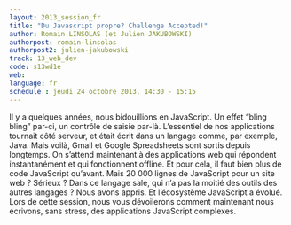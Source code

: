 ```yaml
---
layout: 2013_session_fr
title: "Du Javascript propre? Challenge Accepted!"
author: Romain LINSOLAS (et Julien JAKUBOWSKI)
authorpost: romain-linsolas
authorpost2: julien-jakubowski
track: 13_web_dev
code: s13wd1e
web:
language: fr
schedule : jeudi 24 octobre 2013, 14:30 - 15:15
---
```


Il y a quelques années, nous bidouillions en JavaScript. Un effet “bling bling” par-ci, un contrôle de saisie par-là. L’essentiel de nos applications tournait côté serveur, et était écrit dans un langage comme, par exemple, Java.
Mais voilà, Gmail et Google Spreadsheets sont sortis depuis longtemps. On s’attend maintenant à des applications web qui répondent instantanément et qui fonctionnent offline.
Et pour cela, il faut bien plus de code JavaScript qu’avant.
Mais 20 000 lignes de JavaScript pour un site web ? Sérieux ? Dans ce langage sale, qui n’a pas la moitié des outils des autres langages ?
Nous avons appris. Et l’écosystème JavaScript a évolué.
Lors de cette session, nous vous dévoilerons comment maintenant nous écrivons, sans stress, des applications JavaScript complexes.
